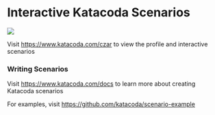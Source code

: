 # Interactive Katacoda Scenarios

[![](http://shields.katacoda.com/katacoda/czar/count.svg)](https://www.katacoda.com/czar "Get your profile on Katacoda.com")

Visit https://www.katacoda.com/czar to view the profile and interactive scenarios

### Writing Scenarios
Visit https://www.katacoda.com/docs to learn more about creating Katacoda scenarios

For examples, visit https://github.com/katacoda/scenario-example
